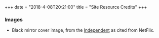 +++
date = "2018-4-08T20:21:00"
title = "Site Resource Credits"
+++

### Images

- Black mirror cover image, from the [Independent](https://www.vox.com/culture/2016/10/20/13336942/black-mirror-season-3-review-netflix) as cited from NetFlix.